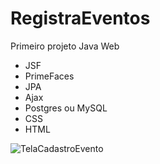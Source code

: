 # RegistraEventos
 Primeiro projeto Java Web
- JSF
- PrimeFaces
- JPA
- Ajax
- Postgres ou MySQL
- CSS
- HTML

![TelaCadastroEvento](https://user-images.githubusercontent.com/59902202/173960964-171509af-f60e-4a16-984c-8c5ae48df664.PNG)
